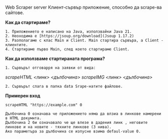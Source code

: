 
Web Scraper server
Клиент-сървър приложение, способно да scrape-ва сайтове.

**Как да стартираме?**

    1. Приложението е написано на Java, използвайки Java 21.
    2. Неоходима е [https://jsoup.org/download](Jsoup 1.17.2)
    3. Разполагаме с клас Main и Client. Main стартира сървъра, а Client - клиентите.
    4. Стартираме първо Main, след което стартираме Client.

**Как да използваме стартираната програма?**

    1. Сървърът отговарря на заявки от вида:

*scrapeHTML <линк> <дълбочина>*
*scrapeIMG <линк> <дълбочина>*


    2. Сървърът слага в папка data Srape-натите файлове.

**Примерен вход**

    scrapeHTML "https://example.com" 0

    Дълбочина 0 означава че приложението няма да влзиа в линкове намерени в HTML докумнта.
    Дълбочина 2 би означавало че ще влезе в дадения линк , неговите линкове и на новите - тяхните линкове (3 нива).
    Ако параметъра за дълбочина се изпусне взима defaul-value 0.



    



